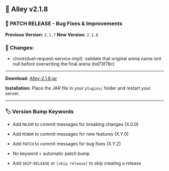 ## 🎉 Alley v2.1.8

### 🔧 **PATCH RELEASE** - Bug Fixes & Improvements

**Previous Version:** `2.1.7`
**New Version:** `2.1.8`

### 📝 Changes:

- chore(duel-request-service-impl): validate that original arena name isnt null before overwriting the final arena (bd73f78c)

---
**Download:** [Alley-2.1.8.jar](https://github.com/RevereInc/alley-practice/releases/download/v2.1.8/Alley-2.1.8.jar)

**Installation:** Place the JAR file in your `plugins/` folder and restart your server.

---
### 🏷️ Version Bump Keywords

- Add `MAJOR` to commit messages for breaking changes (X.0.0)

- Add `MINOR` to commit messages for new features (X.Y.0)

- Add `PATCH` to commit messages for bug fixes (X.Y.Z)

- No keyword = automatic patch bump

- Add `SKIP-RELEASE` or `[skip release]` to skip creating a release

